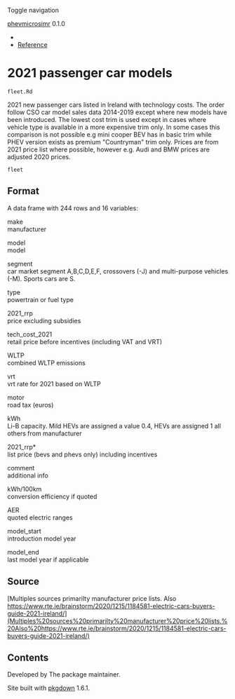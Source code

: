 <div class="container template-reference-topic">

<div>

<div class="navbar navbar-default navbar-fixed-top" role="navigation">

<div class="container">

<div class="navbar-header">

<span class="sr-only">Toggle navigation</span> <span
class="icon-bar"></span> <span class="icon-bar"></span> <span
class="icon-bar"></span>

<span class="navbar-brand">
<a href="../index.html" class="navbar-link">phevmicrosimr</a> <span
class="version label label-default" toggle="tooltip" placement="bottom"
title="Released version">0.1.0</span> </span>

</div>

<div id="navbar" class="navbar-collapse collapse">

-   [<span class="fas fa-home fa-lg"></span>](../index.html)
-   [Reference](../reference/index.html)

<!-- -->

</div>

</div>

</div>

</div>

<div class="row">

<div class="col-md-9 contents">

<div class="page-header">

# 2021 passenger car models

<div class="hidden name">

`fleet.Rd`

</div>

</div>

<div class="ref-description">

2021 new passenger cars listed in Ireland with technology costs. The
order follow CSO car model sales data 2014-2019 except where new models
have been introduced. The lowest cost trim is used except in cases where
vehicle type is available in a more expensive trim only. In some cases
this comparison is not possible e.g mini cooper BEV has in basic trim
while PHEV version exists as premium "Countryman" trim only. Prices are
from 2021 price list where possible, however e.g. Audi and BMW prices
are adjusted 2020 prices.

</div>

``` usage
fleet
```

## <a href="#format" class="anchor"></a>Format

A data frame with 244 rows and 16 variables:

make  
manufacturer

model  
model

segment  
car market segment A,B,C,D,E,F, crossovers (-J) and multi-purpose
vehicles (-M). Sports cars are S.

type  
powertrain or fuel type

2021_rrp  
price excluding subsidies

tech_cost_2021  
retail price before incentives (including VAT and VRT)

WLTP  
combined WLTP emissions

vrt  
vrt rate for 2021 based on WLTP

motor  
road tax (euros)

kWh  
Li-B capacity. Mild HEVs are assigned a value 0.4, HEVs are assigned 1
all others from manufacturer

2021_rrp\*  
list price (bevs and phevs only) including incentives

comment  
additional info

kWh/100km  
conversion efficiency if quoted

AER  
quoted electric ranges

model_start  
introduction model year

model_end  
last model year if applicable

## <a href="#source" class="anchor"></a>Source

[Multiples sources primarilty manufacturer price lists. Also
https://www.rte.ie/brainstorm/2020/1215/1184581-electric-cars-buyers-guide-2021-ireland/](Multiples%20sources%20primarilty%20manufacturer%20price%20lists.%20Also%20https://www.rte.ie/brainstorm/2020/1215/1184581-electric-cars-buyers-guide-2021-ireland/)

</div>

<div id="pkgdown-sidebar" class="col-md-3 hidden-xs hidden-sm">

## Contents

</div>

</div>

<div class="copyright">

Developed by The package maintainer.

</div>

<div class="pkgdown">

Site built with [pkgdown](https://pkgdown.r-lib.org/) 1.6.1.

</div>

</div>
